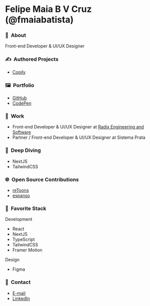 # Felipe Maia B V Cruz (@fmaiabatista)

### 👤&nbsp; About

Front-end Developer & UI/UX Designer

### ✍️&nbsp; Authored Projects

- [Copily](https://copily.app)

### 🖼&nbsp; Portfolio

- [GitHub](https://github.com/fmaiabatista/)
- [CodePen](https://codepen.io/fmaiabatista/)

### 💼&nbsp; Work

- Front-end Developer & UI/UX Designer at [Radix Engineering and Software](https://www.linkedin.com/company/radix-engenharia-e-software/)
- Partner / Front-end Developer & UI/UX Designer at Sistema Prata

### 🤿&nbsp; Deep Diving

- NextJS
- TailwindCSS

### 🌐&nbsp; Open Source Contributions

- [reToons](https://github.com/ZakRabe/gtoons)
- [espanso](https://github.com/federico-terzi/espanso)

### 🤩&nbsp; Favorite Stack

Development

- React
- NextJS
- TypeScript
- TailwindCSS
- Framer Motion

Design

- Figma

### 💬&nbsp; Contact

- [E-mail](mailto:hi@felipemaia.com)
- [LinkedIn](https://www.linkedin.com/in/fmaiabatista/)
